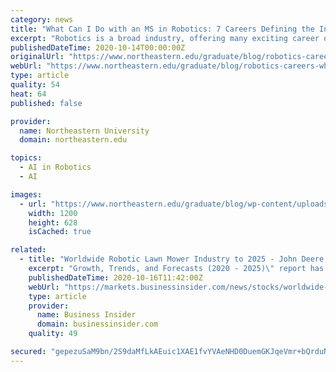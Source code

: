 ```yaml
---
category: news
title: "What Can I Do with an MS in Robotics: 7 Careers Defining the Industry"
excerpt: "Robotics is a broad industry, offering many exciting career opportunities for professionals from all backgrounds."
publishedDateTime: 2020-10-14T00:00:00Z
originalUrl: "https://www.northeastern.edu/graduate/blog/robotics-careers-what-can-i-do-with-an-ms-in-robotics/"
webUrl: "https://www.northeastern.edu/graduate/blog/robotics-careers-what-can-i-do-with-an-ms-in-robotics/"
type: article
quality: 54
heat: 64
published: false

provider:
  name: Northeastern University
  domain: northeastern.edu

topics:
  - AI in Robotics
  - AI

images:
  - url: "https://www.northeastern.edu/graduate/blog/wp-content/uploads/2020/10/Robotics-Careers-2.png"
    width: 1200
    height: 628
    isCached: true

related:
  - title: "Worldwide Robotic Lawn Mower Industry to 2025 - John Deere, Robert Bosch & Echo Robotics Among Others"
    excerpt: "Growth, Trends, and Forecasts (2020 - 2025)\" report has been added to ResearchAndMarkets.com's offering. The Robotic Lawn Mower Market anticipated to register a CAGR of about 12%, during the forecast period (2020 - 2025)."
    publishedDateTime: 2020-10-16T11:42:00Z
    webUrl: "https://markets.businessinsider.com/news/stocks/worldwide-robotic-lawn-mower-industry-to-2025-john-deere-robert-bosch-echo-robotics-among-others-1029687946"
    type: article
    provider:
      name: Business Insider
      domain: businessinsider.com
    quality: 49

secured: "gepezuSaM9bn/2S9daMfLkAEuic1XAE1fvYVAeNHD0DuemGKJqeVmr+bQrduNuuzIhQbYRS1/bLKqcQKgSVaXY9m0YIftDUE+Nxxqsnq1DZOYpib4364ftoEE4UvXMqbEsLVyomB1xh7xnSHRR8/1LYCUACJx4AxdGjsAvZhu0uTiVIX6G3iRAL3WfRPjg1ORL/6bG3zuv0HIaskl0epAm+r0a5Qd6HYvQBTGAcCenL8BjlNd+eUC3Z2gI9JVpzxHxrw9922Hcr95JJDE2vlvJl2sGst2LINnpcwhCt7aZ3BepgDmbS+6so3qq7gxE6OSSTDAYyj2bcUxSzGlcM53BKoYDOIZH2WOF8V1i0Zpfs=;MmodYyo+lTSnkc4hk5B7dw=="
---
```


